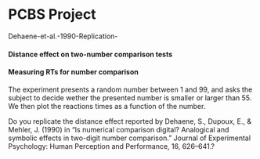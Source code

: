 # PCBS Project
Dehaene-et-al.-1990-Replication-
#### Distance effect on two-number comparison tests
#### Measuring RTs for number comparison

The experiment presents a random number between 1 and 99, and asks the subject to decide wether the presented number is smaller or larger than 55. We then plot the reactions times as a function of the number.

Do you replicate the distance effect reported by Dehaene, S., Dupoux, E., & Mehler, J. (1990) in “Is numerical comparison digital? Analogical and symbolic effects in two-digit number comparison.” Journal of Experimental Psychology: Human Perception and Performance, 16, 626–641.?

